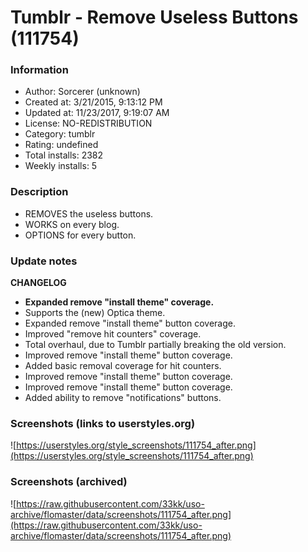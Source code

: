 # Tumblr - Remove Useless Buttons (111754)

### Information
- Author: Sorcerer (unknown)
- Created at: 3/21/2015, 9:13:12 PM
- Updated at: 11/23/2017, 9:19:07 AM
- License: NO-REDISTRIBUTION
- Category: tumblr
- Rating: undefined
- Total installs: 2382
- Weekly installs: 5


### Description
<ul>
<li>REMOVES the useless buttons.</li>
<li>WORKS on every blog.</li>
<li>OPTIONS for every button.</li>
</ul>

### Update notes
<strong>CHANGELOG</strong>
<ul>
<strong><li>Expanded remove "install theme" coverage.</li></strong>
<li>Supports the (new) Optica theme.</li>
<li>Expanded remove "install theme" button coverage.</li>
<li>Improved "remove hit counters" coverage.</li>
<li>Total overhaul, due to Tumblr partially breaking the old version.</li>
<li>Improved remove "install theme" button coverage.</li>
<li>Added basic removal coverage for hit counters.</li>
<li>Improved remove "install theme" button coverage.</li>
<li>Improved remove "install theme" button coverage.</li>
<li>Added ability to remove "notifications" buttons.</li>
</ul>

### Screenshots (links to userstyles.org)
![https://userstyles.org/style_screenshots/111754_after.png](https://userstyles.org/style_screenshots/111754_after.png)


### Screenshots (archived)
![https://raw.githubusercontent.com/33kk/uso-archive/flomaster/data/screenshots/111754_after.png](https://raw.githubusercontent.com/33kk/uso-archive/flomaster/data/screenshots/111754_after.png)
